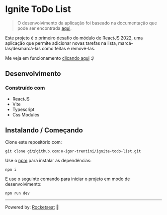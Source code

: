 # Ignite ToDo List

> O desenvolvimento da aplicação foi baseado na documentação que pode ser encontrada [aqui][].

Este projeto é o primeiro desafio do módulo de ReactJS 2022, uma aplicação que permite adicionar novas tarefas na lista,
marcá-las/desmarcá-las como feitas e removê-las.

Me veja em funcionamento [clicando aqui][] ***:)***

## Desenvolvimento

### Construído com

- ReactJS
- Vite
- Typescript
- Css Modules

## Instalando / Começando

Clone este repositório com:

```shell
git clone git@github.com:o-igor-trentini/ignite-todo-list.git
```

Use o [npm] para instalar as dependências:

```shell
npm i
```

E use o seguinte comando para iniciar o projeto em modo de desenvolvimento:

```shell
npm run dev
```

---

Powered by: [Rocketseat][] 🚀

[Rocketseat]: https://www.rocketseat.com.br/
[clicando aqui]: https://o-igor-trentini.github.io/ignite-todo-list/
[npm]: https://www.npmjs.com/
[aqui]: https://efficient-sloth-d85.notion.site/Desafio-01-Praticando-os-conceitos-do-ReactJS-91fd63dd1a5b4a2796152de293ec1074
